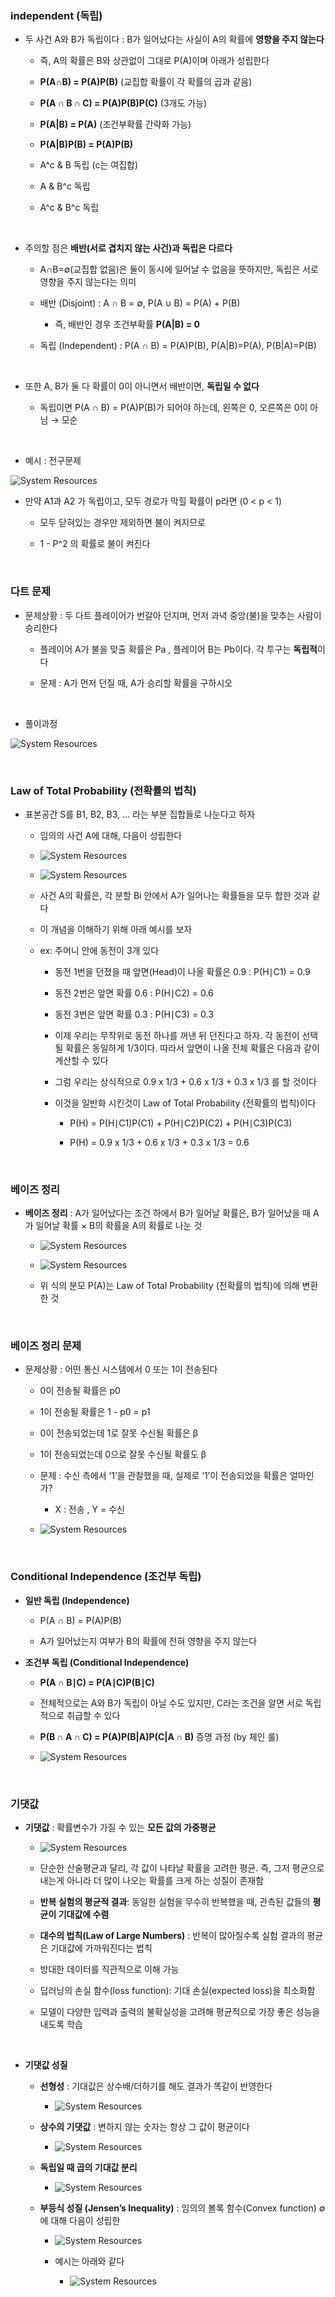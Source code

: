 ### independent (독립)

- 두 사건 A와 B가 독립이다 : B가 일어났다는 사실이 A의 확률에 **영향을 주지 않는다**

    - 즉, A의 확률은 B와 상관없이 그대로 P(A)이며 아래가 성립한다
    
    - **P(A∩B) = P(A)P(B)** (교집합 확률이 각 확률의 곱과 같음)
 
    - **P(A ∩ B ∩ C) = P(A)P(B)P(C)** (3개도 가능)
 
    - **P(A|B) = P(A)** (조건부확률 간략화 가능)
    
    - **P(A|B)P(B) = P(A)P(B)**
 
    - A^c & B 독립 (c는 여집합)

    - A & B^c 독립

    - A^c & B^c 독립

<br/>

- 주의할 점은 **배반(서로 겹치지 않는 사건)과 독립은 다르다**

    - A∩B=∅(교집합 없음)은 둘이 동시에 일어날 수 없음을 뜻하지만, 독립은 서로 영향을 주지 않는다는 의미
 
    - 배반 (Disjoint) : A ∩ B = ∅, P(A ∪ B) = P(A) + P(B)
 
        - 즉, 배반인 경우 조건부확률 **P(A|B) = 0**
 
    - 독립 (Independent) : P(A ∩ B) = P(A)P(B), P(A|B)=P(A), P(B|A)=P(B)

<br/>

- 또한 A, B가 둘 다 확률이 0이 아니면서 배반이면, **독립일 수 없다**

    - 독립이면 P(A ∩ B) = P(A)P(B)가 되어야 하는데, 왼쪽은 0, 오른쪽은 0이 아님 → 모순 

<br/>

- 예시 : 전구문제
  
![System Resources](../../images/Probability%20Theory%20for%20AI%20images/전구문제.png)

- 만약 A1과 A2 가 독립이고, 모두 경로가 막힐 확률이 p라면 (0 < p < 1)

    - 모두 닫혀있는 경우만 제외하면 불이 켜지므로
 
    - 1 - P^2 의 확률로 불이 켜진다
 
    
<br/>

### 다트 문제

- 문제상황 : 두 다트 플레이어가 번갈아 던지며, 먼저 과녁 중앙(불)을 맞추는 사람이 승리한다

    - 플레이어 A가 불을 맞출 확률은 Pa , 플레이어 B는 Pb이다. 각 투구는 **독립적**이다
 
    - 문제 : A가 먼저 던질 때, A가 승리할 확률을 구하시오

<br/>

- 풀이과정

![System Resources](../../images/Probability%20Theory%20for%20AI%20images/다트문제풀이과정.png)

<br/>

### Law of Total Probability (전확률의 법칙)

- 표본공간 S를 B1, B2, B3, ... 라는 부분 집합들로 나눈다고 하자

    - 임의의 사건 A에 대해, 다음이 성립한다
 
    - ![System Resources](../../images/Probability%20Theory%20for%20AI%20images/전확률의법칙.png)
 
    - ![System Resources](../../images/Probability%20Theory%20for%20AI%20images/전확률의법칙추가설명.png)
 
    - 사건 A의 확률은, 각 분할 Bi 안에서 A가 일어나는 확률들을 모두 합한 것과 같다
 
    - 이 개념을 이해하기 위해 아래 예시를 보자 
 
    - ex: 주머니 안에 동전이 3개 있다
 
        - 동전 1번을 던졌을 때 앞면(Head)이 나올 확률은 0.9 : P(H∣C1) = 0.9
 
        - 동전 2번은 앞면 확률 0.6 : P(H∣C2) = 0.6
 
        - 동전 3번은 앞면 확률 0.3 : P(H∣C3) = 0.3
     
        - 이제 우리는 무작위로 동전 하나를 꺼낸 뒤 던진다고 하자. 각 동전이 선택될 확률은 동일하게 1/3이다. 따라서 앞면이 나올 전체 확률은 다음과 같이 계산할 수 있다
     
        - 그럼 우리는 상식적으로 0.9 x 1/3 + 0.6 x 1/3 + 0.3 x 1/3 를 할 것이다
     
        - 이것을 일반화 시킨것이 Law of Total Probability (전확률의 법칙)이다
     
            -  P(H) = P(H∣C1)P(C1) + P(H∣C2)P(C2) + P(H∣C3)P(C3)
         
            -  P(H) = 0.9 x 1/3 + 0.6 x 1/3 + 0.3 x 1/3 = 0.6

<br/>

### 베이즈 정리 

- **베이즈 정리** : A가 일어났다는 조건 하에서 B가 일어날 확률은, B가 일어났을 때 A가 일어날 확률 × B의 확률을 A의 확률로 나눈 것

    - ![System Resources](../../images/Probability%20Theory%20for%20AI%20images/베이즈정리공식.png)

    - ![System Resources](../../images/Probability%20Theory%20for%20AI%20images/전확률법칙_베이즈정리.png)

    - 위 식의 분모 P(A)는 Law of Total Probability (전확률의 법칙)에 의해 변환한 것 


<br/>

### 베이즈 정리 문제 

- 문제상황 : 어떤 통신 시스템에서 0 또는 1이 전송된다

    - 0이 전송될 확률은 p0

    - 1이 전송될 확률은 1 - p0 = p1

    - 0이 전송되었는데 1로 잘못 수신될 확률은 β
    
    - 1이 전송되었는데 0으로 잘못 수신될 확률도 β
 
    - 문제 : 수신 측에서 ‘1’을 관찰했을 때, 실제로 ‘1’이 전송되었을 확률은 얼마인가?
 
        - X : 전송 , Y = 수신  
 
    - ![System Resources](../../images/Probability%20Theory%20for%20AI%20images/전송문제풀이.png)
 
<br/>

### Conditional Independence (조건부 독립)

- **일반 독립 (Independence)**

    - P(A ∩ B) = P(A)P(B)
 
    - A가 일어났는지 여부가 B의 확률에 전혀 영향을 주지 않는다

- **조건부 독립 (Conditional Independence)**

    - **P(A ∩ B∣C) = P(A∣C)P(B∣C)**
 
    - 전체적으로는 A와 B가 독립이 아닐 수도 있지만, C라는 조건을 알면 서로 독립적으로 취급할 수 있다
    - **P(B ∩ A ∩ C) = P(A)P(B|A)P(C|A ∩ B)** 증명 과정 (by 체인 룰)
    
    -  ![System Resources](../../images/Probability%20Theory%20for%20AI%20images/조건부독립증명.png)

<br/>

### 기댓값 

- **기댓값** : 확률변수가 가질 수 있는 **모든 값의 가중평균**

    - ![System Resources](../../images/Probability%20Theory%20for%20AI%20images/02-2장기댓값공식설명연속이산모두포함.png)
 

    - 단순한 산술평균과 달리, 각 값이 나타날 확률을 고려한 평균. 즉, 그저 평균으로 내는게 아니라 더 많이 나오는 확률를 크게 하는 성질이 존재함
 
    - **반복 실험의 평균적 결과**: 동일한 실험을 무수히 반복했을 때, 관측된 값들의 **평균이 기대값에 수렴**
 
    - **대수의 법칙(Law of Large Numbers)** : 반복이 많아질수록 실험 결과의 평균은 기대값에 가까워진다는 법칙
 
    - 방대한 데이터를 직관적으로 이해 가능
 
    - 딥러닝의 손실 함수(loss function): 기대 손실(expected loss)을 최소화함
 
    - 모델이 다양한 입력과 출력의 불확실성을 고려해 평균적으로 가장 좋은 성능을 내도록 학습

<br/>

- **기댓값 성질**

    - **선형성** : 기대값은 상수배/더하기를 해도 결과가 똑같이 반영한다
 
        - ![System Resources](../../images/Probability%20Theory%20for%20AI%20images/02-2장기댓값의성질선형성.png)
     
    - **상수의 기댓값** : 변하지 않는 숫자는 항상 그 값이 평균이다
 
        - ![System Resources](../../images/Probability%20Theory%20for%20AI%20images/02-2장기댓값의성질상수의기댓값.png)

    - **독립일 때 곱의 기대값 분리**
 
        - ![System Resources](../../images/Probability%20Theory%20for%20AI%20images/02-2장기댓값의성질독립일때분리가능.png)

    - **부등식 성질 (Jensen’s Inequality)** : 임의의 볼록 함수(Convex function) ∅에 대해 다음이 성립한
 
        - ![System Resources](../../images/Probability%20Theory%20for%20AI%20images/02-2장기댓값의성질볼록함수성질.png)
     
        - 예시는 아래와 같다
     
            - ![System Resources](../../images/Probability%20Theory%20for%20AI%20images/02-2장기댓값의성질볼록함수성질예시.png)

























































































